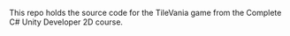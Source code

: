 This repo holds the source code for the TileVania game from the Complete C# Unity Developer 2D course.
